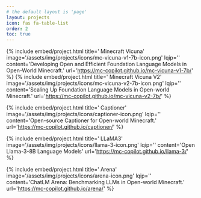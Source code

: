 ```yaml
---
# the default layout is 'page'
layout: projects
icon: fas fa-table-list
order: 2
toc: true
---
```



{% include embed/project.html title=' Minecraft Vicuna'
                               image='/assets/img/projects/icons/mc-vicuna-v1-7b-icon.png'
                               lqip=''
                               content='Developing Open and Efficient Foundation Language Models in Open-World Minecraft.'
                               url='https://mc-copilot.github.io/mc-vicuna-v1-7b/' %}
{% include embed/project.html title=' Minecraft Vicuna V2'
                              image='/assets/img/projects/icons/mc-vicuna-v2-7b-icon.png'
                              lqip=''
                              content='Scaling Up Foundation Language Models in Open-world Minecraft.'
                              url='https://mc-copilot.github.io/mc-vicuna-v2-7b/' %}


{% include embed/project.html title=' Captioner'
                              image='/assets/img/projects/icons/captioner-icon.png'
                              lqip=''
                              content='Open-source Captioner for Open-world Minecraft.'
                              url='https://mc-copilot.github.io/captioner/' %}

{% include embed/project.html title=' LLaMA3'
                              image='/assets/img/projects/icons/llama-3-icon.png'
                              lqip=''
                              content='Open Llama-3-8B Language Models'
                              url='https://mc-copilot.github.io/llama-3/' %}

{% include embed/project.html title=' Arena'
                              image='/assets/img/projects/icons/arena-icon.png'
                              lqip=''
                              content='ChatLM Arena: Benchmarking LLMs in Open-world Minecraft.'
                              url='https://mc-copilot.github.io/arena/' %}

            

